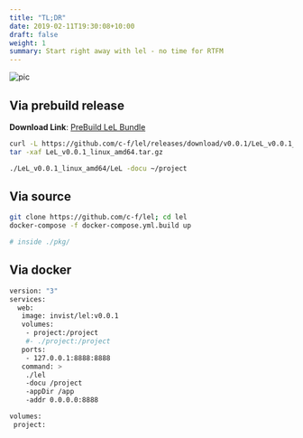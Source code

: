 ```yaml
---
title: "TL;DR"
date: 2019-02-11T19:30:08+10:00
draft: false
weight: 1
summary: Start right away with lel - no time for RTFM
---
```


![pic](/user/pic_all.png)

## Via prebuild release

**Download Link**: [PreBuild LeL Bundle](https://github.com/c-f/lel/releases/tag/v0.0.1)

```bash
curl -L https://github.com/c-f/lel/releases/download/v0.0.1/LeL_v0.0.1_linux_amd64.tar.gz -o LeL_v0.0.1_linux_amd64.tar.gz
tar -xaf LeL_v0.0.1_linux_amd64.tar.gz

./LeL_v0.0.1_linux_amd64/LeL -docu ~/project
```

## Via source

```bash
git clone https://github.com/c-f/lel; cd lel
docker-compose -f docker-compose.yml.build up

# inside ./pkg/
```

## Via docker

```bash
version: "3"
services:
  web:
   image: invist/lel:v0.0.1
   volumes:
    - project:/project
    #- ./project:/project
   ports:
    - 127.0.0.1:8888:8888
   command: >
    ./lel
    -docu /project
    -appDir /app
    -addr 0.0.0.0:8888

volumes:
 project:
```
